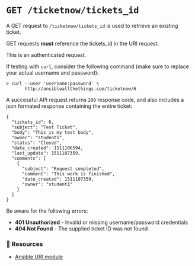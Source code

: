 # `GET /ticketnow/tickets_id`

A GET request to `/ticketnow/tickets_id` is used to retrieve an existing ticket.

GET requests **must** reference the tickets_id in the URI request.

This is an authenticated request.

If testing with `curl`, consider the following command (make sure to replace your actual username and password):

```
> curl --user 'username:password' \
       http://ansibleallthethings.com/ticketnow/6
```

A successful API request returns `200` response code, and also includes a json formated response containing the entire ticket:

```
{
  "tickets_id": 6,
  "subject": "Test Ticket",
  "body": "This is my test body",
  "owner": "student1",
  "status": "Closed",
  "date_created": 1511106594,
  "last_update": 1511107359,
  "comments": [
    {
      "subject": "Request completed",
      "comment": "This work is finished",
      "date_created": 1511107359,
      "owner": "student1"
    }
  ]
}
```

Be aware for the following errors:

 - **401 Unauthorized** - Invalid or missing username/password credentials
 - **404 Not Found** - The supplied ticket ID was not found


### 📗 Resources

 - [Ansible URI module](http://docs.ansible.com/ansible/latest/uri_module.html)

